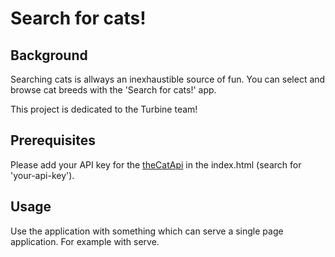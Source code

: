 # Search for cats!

## Background

Searching cats is allways an inexhaustible source of fun. You can select and browse cat breeds with the 'Search for cats!' app. 

This project is dedicated to the Turbine team!

## Prerequisites

Please add your API key for the [theCatApi](http://thecatapi.com) in the index.html (search for 'your-api-key').

## Usage

Use the application with something which can serve a single page application. For example with serve.

